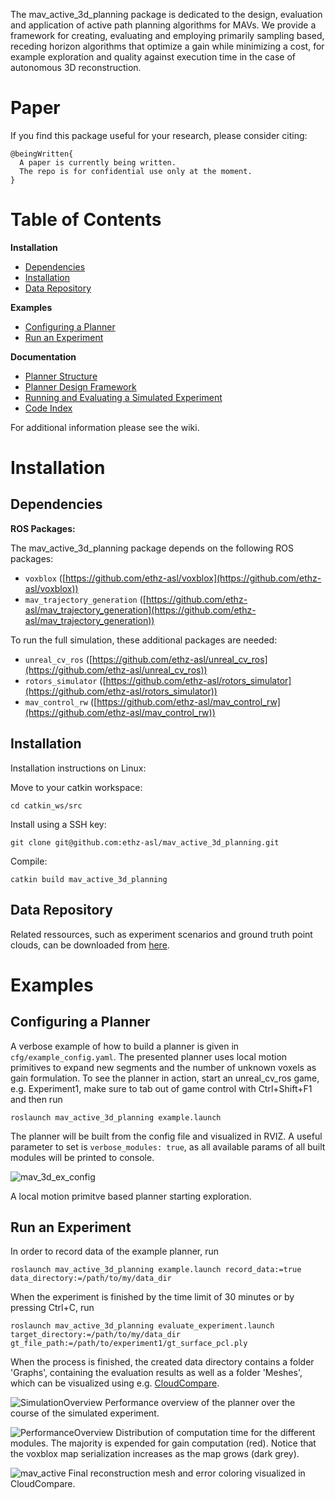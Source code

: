 The mav_active_3d_planning package is dedicated to the design, evaluation and application of active path planning algorithms for MAVs. We provide a framework for creating, evaluating and employing primarily sampling based, receding horizon algorithms that optimize a gain while minimizing a cost, for example exploration and quality against execution time in the case of autonomous 3D reconstruction. 

# Paper
If you find this package useful for your research, please consider citing:
```
@beingWritten{
  A paper is currently being written.
  The repo is for confidential use only at the moment.
}
```

# Table of Contents
**Installation**
* [Dependencies](#Dependencies)
* [Installation](#Installation)
* [Data Repository](#Data-Repository)

**Examples**
* [Configuring a Planner](#Configuring-a-Planner)
* [Run an Experiment](#Run-an-Experiment)

**Documentation**
* [Planner Structure](https://github.com/ethz-asl/mav_active_3d_planning/wiki/Planner-Structure)
* [Planner Design Framework](https://github.com/ethz-asl/mav_active_3d_planning/wiki/Planner-Design-Framework)
* [Running and Evaluating a Simulated Experiment](https://github.com/ethz-asl/mav_active_3d_planning/wiki/Running-and-Evaluating-a-Simulated-Experiment)
* [Code Index](https://github.com/ethz-asl/mav_active_3d_planning/wiki/Code-Index)

For additional information please see the wiki.

# Installation
## Dependencies
**ROS Packages:**

The mav_active_3d_planning package depends on the following ROS packages:
* `voxblox` ([https://github.com/ethz-asl/voxblox](https://github.com/ethz-asl/voxblox))
* `mav_trajectory_generation` ([https://github.com/ethz-asl/mav_trajectory_generation](https://github.com/ethz-asl/mav_trajectory_generation))

To run the full simulation, these additional packages are needed: 
* `unreal_cv_ros` ([https://github.com/ethz-asl/unreal_cv_ros](https://github.com/ethz-asl/unreal_cv_ros))
* `rotors_simulator` ([https://github.com/ethz-asl/rotors_simulator](https://github.com/ethz-asl/rotors_simulator))
* `mav_control_rw` ([https://github.com/ethz-asl/mav_control_rw](https://github.com/ethz-asl/mav_control_rw))

## Installation
Installation instructions on Linux:

Move to your catkin workspace: 
```
cd catkin_ws/src
```
Install using a SSH key: 
```
git clone git@github.com:ethz-asl/mav_active_3d_planning.git
```
Compile: 
```
catkin build mav_active_3d_planning
```

## Data Repository
Related ressources, such as experiment scenarios and ground truth point clouds, can be downloaded from [here](https://www.polybox.ethz.ch/index.php/s/6vhPDINcISbEogg). 

# Examples
## Configuring a Planner
A verbose example of how to build a planner is given in `cfg/example_config.yaml`. The presented planner uses local motion primitives to expand new segments and the number of unknown voxels as gain formulation. To see the planner in action, start an unreal\_cv\_ros game, e.g. Experiment1, make sure to tab out of game control with Ctrl+Shift+F1 and then run 
```
roslaunch mav_active_3d_planning example.launch
```
The planner will be built from the config file and visualized in RVIZ. A useful parameter to set is `verbose_modules: true`, as all available params of all built modules will be printed to console. 

![mav_3d_ex_config](https://user-images.githubusercontent.com/36043993/58561558-aaa84280-8227-11e9-9b89-def052db17a8.png)

A local motion primitve based planner starting exploration.

## Run an Experiment
In order to record data of the example planner, run 
```
roslaunch mav_active_3d_planning example.launch record_data:=true data_directory:=/path/to/my/data_dir
```
When the experiment is finished by the time limit of 30 minutes or by pressing Ctrl+C, run 
```
roslaunch mav_active_3d_planning evaluate_experiment.launch target_directory:=/path/to/my/data_dir gt_file_path:=/path/to/experiment1/gt_surface_pcl.ply
```
When the process is finished, the created data directory contains a folder 'Graphs', containing the evaluation results as well as a folder 'Meshes', which can be visualized using e.g. [CloudCompare](https://www.danielgm.net/cc/). 

![SimulationOverview](https://user-images.githubusercontent.com/36043993/59348747-33d77300-8d18-11e9-935e-d89a3fc64f64.png)
Performance overview of the planner over the course of the simulated experiment.


![PerformanceOverview](https://user-images.githubusercontent.com/36043993/59348802-5d909a00-8d18-11e9-984f-7a1dc7c7a8ba.png)
Distribution of computation time for the different modules. The majority is expended for gain computation (red). Notice that the voxblox map serialization increases as the map grows (dark grey).


![mav_active](https://user-images.githubusercontent.com/36043993/59349935-253e8b00-8d1b-11e9-87d8-6d57463b9596.png)
Final reconstruction mesh and error coloring visualized in CloudCompare.
